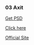 ### 03 Axit

[Get PSD](https://www.hongkiat.com/blog/psd-website-templates-for-free/#2)

[Click here](http://axit03.surge.sh/)

[Official Site](https://mqz8du.axshare.com/#p=adaptive)